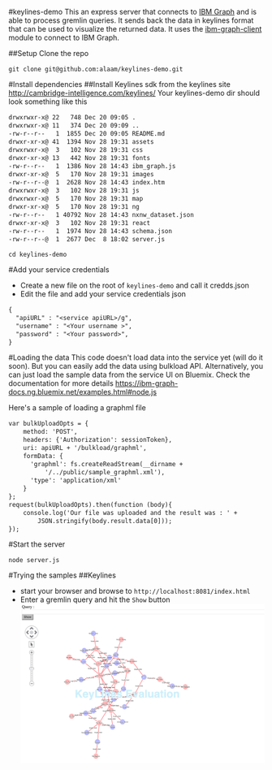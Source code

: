 #keylines-demo
This an express server that connects to [IBM Graph](http://ibm.biz/ibm-graph) and is able to process gremlin queries. It sends back the data in keylines format that can be used to visualize the returned data. It uses the [ibm-graph-client](https://www.npmjs.com/package/ibm-graph-client) module to connect to IBM Graph.

##Setup
Clone the repo

```
git clone git@github.com:alaam/keylines-demo.git
```

#Install dependencies
##Install Keylines sdk from the keylines site http://cambridge-intelligence.com/keylines/
Your keylines-demo dir should look something like this

```
drwxrwxr-x@ 22   748 Dec 20 09:05 .
drwxrwxr-x@ 11   374 Dec 20 09:09 ..
-rw-r--r--   1  1855 Dec 20 09:05 README.md
drwxr-xr-x@ 41  1394 Nov 28 19:31 assets
drwxrwxr-x@  3   102 Nov 28 19:31 css
drwxr-xr-x@ 13   442 Nov 28 19:31 fonts
-rw-r--r--   1  1386 Nov 28 14:43 ibm_graph.js
drwxr-xr-x@  5   170 Nov 28 19:31 images
-rw-r--r--@  1  2628 Nov 28 14:43 index.htm
drwxrwxr-x@  3   102 Nov 28 19:31 js
drwxrwxr-x@  5   170 Nov 28 19:31 map
drwxr-xr-x@  5   170 Nov 28 19:31 ng
-rw-r--r--   1 40792 Nov 28 14:43 nxnw_dataset.json
drwxr-xr-x@  3   102 Nov 28 19:31 react
-rw-r--r--   1  1974 Nov 28 14:43 schema.json
-rw-r--r--@  1  2677 Dec  8 18:02 server.js
```

```
cd keylines-demo
```

#Add your service credentials
- Create a new file on the root of `keylines-demo` and call it credds.json
- Edit the file and add your service credentials json 
```
{
  "apiURL" : "<service apiURL>/g",
  "username" : "<Your username >",
  "password" : "<Your password>",
} 
```

#Loading the data
This code doesn't load data into the service yet (will do it soon). But you can easily add the data using bulkload API. Alternatively, you can just load the sample data from the service UI on Bluemix. Check the documentation for more details https://ibm-graph-docs.ng.bluemix.net/examples.html#node.js

Here's a sample of loading a graphml file

```
var bulkUploadOpts = {
    method: 'POST',
    headers: {'Authorization': sessionToken},
    uri: apiURL + '/bulkload/graphml',
    formData: {
      'graphml': fs.createReadStream(__dirname +  
          '/../public/sample_graphml.xml'),
      'type': 'application/xml'
    }
};
request(bulkUploadOpts).then(function (body){
    console.log('Our file was uploaded and the result was : ' +
        JSON.stringify(body.result.data[0]));
});
```

#Start the server
```
node server.js
```

#Trying the samples
##Keylines
- start your browser and browse to `http://localhost:8081/index.html`
- Enter a gremlin query and hit the `Show` button 
![Keylines Graph](keylines.png?raw=true "Keylines Graph")

